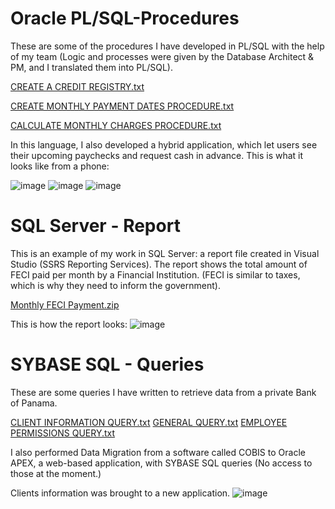 # Oracle PL/SQL-Procedures
These are some of the procedures I have developed in PL/SQL with the help of my team (Logic and processes were given by the Database Architect & PM, and I translated them into PL/SQL). 

[CREATE A CREDIT REGISTRY.txt](https://github.com/danielaholguini/SQL-Projects/files/8750429/CREATE.A.CREDIT.REGISTRY.txt)

[CREATE MONTHLY PAYMENT DATES  PROCEDURE.txt](https://github.com/danielaholguini/SQL-Projects/files/8750440/CREATE.MONTHLY.PAYMENT.DATES.PROCEDURE.txt)

[CALCULATE MONTHLY CHARGES PROCEDURE.txt](https://github.com/danielaholguini/SQL-Projects/files/8750442/CALCULATE.MONTHLY.CHARGES.PROCEDURE.txt)

In this language, I also developed a hybrid application, which let users see their upcoming paychecks and request cash in advance. 
This is what it looks like from a phone:

![image](https://user-images.githubusercontent.com/106038804/169721661-e64a7368-572f-4ba7-a713-4480ccfb5288.png)
![image](https://user-images.githubusercontent.com/106038804/169721687-7e0ac76a-bb90-4601-93df-5fa710144227.png)
![image](https://user-images.githubusercontent.com/106038804/169721667-1620bd31-72db-4864-931c-83be5da566fd.png)



# SQL Server - Report
This is an example of my work in SQL Server: a report file created in Visual Studio (SSRS Reporting Services). 
The report shows the total amount of FECI paid per month by a Financial Institution. (FECI is similar to taxes, which is why they need to inform the government).

[Monthly FECI Payment.zip](https://github.com/danielaholguini/SQL-Projects/files/8750449/Monthly.FECI.Payment.zip)

This is how the report looks:
![image](https://user-images.githubusercontent.com/106038804/169720722-a8ec1508-260d-41eb-b396-cfaa89570f72.png)


# SYBASE SQL - Queries
These are some queries I have written to retrieve data from a private Bank of Panama.

[CLIENT INFORMATION QUERY.txt](https://github.com/danielaholguini/SQL-Projects/files/8750453/CLIENT.INFORMATION.QUERY.txt)
[GENERAL QUERY.txt](https://github.com/danielaholguini/SQL-Projects/files/8750486/GENERAL.QUERY.txt)
[EMPLOYEE PERMISSIONS QUERY.txt](https://github.com/danielaholguini/SQL-Projects/files/8750487/EMPLOYEE.PERMISSIONS.QUERY.txt)

I also performed Data Migration from a software called COBIS to Oracle APEX, a web-based application, with SYBASE SQL queries (No access to those at the moment.)

Clients information was brought to a new application.
![image](https://user-images.githubusercontent.com/106038804/169721192-6de6d78b-7af9-49a1-adf6-3ec901f149b5.png)


